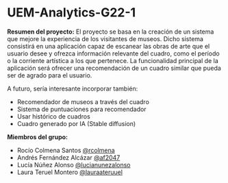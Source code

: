 # UEM-Analytics-G22-1

**Resumen del proyecto:**
El proyecto se basa en la creación de un sistema que mejore la experiencia de los visitantes de museos. Dicho sistema consistirá en una aplicación capaz de escanear las obras de arte que el usuario desee y ofrezca información relevante del cuadro, como el período o la corriente artística a los que pertenece. La funcionalidad principal de la aplicación será ofrecer una recomendación de un cuadro similar que pueda ser de agrado para el usuario.

A futuro, sería interesante incorporar también:
- Recomendador de museos a través del cuadro
- Sistema de puntuaciones para recomendador
- Usar histórico de cuadros
- Cuadro generado por IA (Stable diffusion)


**Miembros del grupo:**

- Rocío Colmena Santos [@rcolmena](https://github.com/rcolmena)
- Andrés Fernández Alcázar [@af2047](https://github.com/af2047)
- Lucía Núñez Alonso [@lucianunezalonso](https://github.com/lucianunezalonso)
- Laura Teruel Montero [@lauraateruuel](https://github.com/lauraateruuel)
